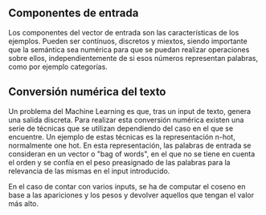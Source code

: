 ## Componentes de entrada
Los componentes del vector de entrada son las características de los ejemplos. Pueden ser contínuos, discretos y miextos, siendo importante que la semántica sea numérica para que se puedan realizar operaciones sobre ellos, independientemente de si esos números representan palabras, como por ejemplo categorías.

## Conversión numérica del texto
Un problema del Machine Learning es que, tras un input de texto, genera una salida discreta. Para realizar esta conversión numérica existen una serie de técnicas que se utilizan dependiendo del caso en el que se encuentre. Un ejemplo de estas técnicas es la representación n-hot, normalmente one hot. En esta representación, las palabras de entrada se consideran en un vector o "bag of words", en el que no se tiene en cuenta el orden y se confía en el peso preasignado de las palabras para la relevancia de las mismas en el input introducido.

En el caso de contar con varios inputs, se ha de computar el coseno en base a las apariciones y los pesos y devolver aquellos que tengan el valor más alto.